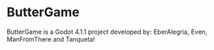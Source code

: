 # ButterGame
ButterGame is a Godot 4.1.1 project developed by: EberAlegria, Even, ManFromThere and Tanqueta!
